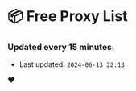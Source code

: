 # :package: Free Proxy List
### Updated every 15 minutes.

- Last updated: `2024-06-13 22:13`

:heart:
